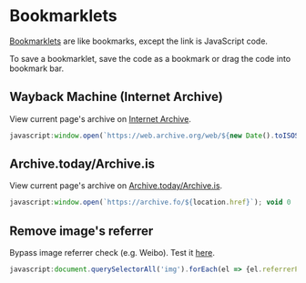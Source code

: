 # Bookmarklets

[Bookmarklets](https://en.wikipedia.org/wiki/Bookmarklet) are like bookmarks, except the link is JavaScript code.

To save a bookmarklet, save the code as a bookmark or drag the code into bookmark bar.

## Wayback Machine (Internet Archive)

View current page's archive on [Internet Archive](https://archive.org/web/).

```js
javascript:window.open(`https://web.archive.org/web/${new Date().toISOString().replace(/-|T|:/g, '').substring(0, 14)}/${location.href}`); void 0
```

## Archive.today/Archive.is

View current page's archive on [Archive.today/Archive.is](https://archive.fo/).

```js
javascript:window.open(`https://archive.fo/${location.href}`); void 0
```

## Remove image's referrer

Bypass image referrer check (e.g. Weibo). Test it [here](https://luyilin.github.io/Aoba/).

```js
javascript:document.querySelectorAll('img').forEach(el => {el.referrerPolicy = 'no-referrer'; el.src = el.src}); void 0
```

